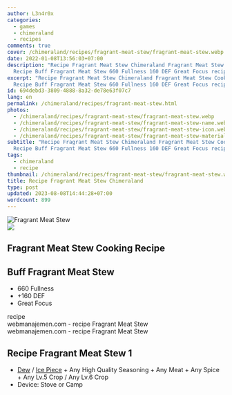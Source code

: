 ```yaml
---
author: L3n4r0x
categories:
  - games
  - chimeraland
  - recipes
comments: true
cover: /chimeraland/recipes/fragrant-meat-stew/fragrant-meat-stew.webp
date: 2022-01-08T13:56:03+07:00
description: "Recipe Fragrant Meat Stew Chimeraland Fragrant Meat Stew Cooking
  Recipe Buff Fragrant Meat Stew 660 Fullness 160 DEF Great Focus recipe "
excerpt: "Recipe Fragrant Meat Stew Chimeraland Fragrant Meat Stew Cooking
  Recipe Buff Fragrant Meat Stew 660 Fullness 160 DEF Great Focus recipe "
id: 694debd3-3809-4888-8a32-de78e63f07c7
lang: en
permalink: /chimeraland/recipes/fragrant-meat-stew.html
photos:
  - /chimeraland/recipes/fragrant-meat-stew/fragrant-meat-stew.webp
  - /chimeraland/recipes/fragrant-meat-stew/fragrant-meat-stew-name.webp
  - /chimeraland/recipes/fragrant-meat-stew/fragrant-meat-stew-icon.webp
  - /chimeraland/recipes/fragrant-meat-stew/fragrant-meat-stew-material.webp
subtitle: "Recipe Fragrant Meat Stew Chimeraland Fragrant Meat Stew Cooking
  Recipe Buff Fragrant Meat Stew 660 Fullness 160 DEF Great Focus recipe "
tags:
  - chimeraland
  - recipe
thumbnail: /chimeraland/recipes/fragrant-meat-stew/fragrant-meat-stew.webp
title: Recipe Fragrant Meat Stew Chimeraland
type: post
updated: 2023-08-08T14:44:28+07:00
wordcount: 899
---
```


<link
  rel="stylesheet"
  href="https://rawcdn.githack.com/dimaslanjaka/Web-Manajemen/870a349/css/bootstrap-5-3-0-alpha3-wrapper.css"
/>
<section id="bootstrap-wrapper">
  <div data-bs-theme="dark">
    <div class="card mb-2">
      <div class="card-body">
        <div class="row g-0">
          <div class="col-sm-4 position-relative mb-2">
            <img
              src="https://www.webmanajemen.com/chimeraland/recipes/fragrant-meat-stew/fragrant-meat-stew-material.webp"
              class="card-img fit-cover w-100 h-100"
              alt="Fragrant Meat Stew"
              data-fancybox="true"
            />
          </div>
          <div class="col-sm-8 mb-2">
            <div class="card-body">
              <div class="d-flex flex-row align-items-center mb-3">
                <img
                  class="d-inline-block me-2"
                  src="https://www.webmanajemen.com/chimeraland/recipes/fragrant-meat-stew/fragrant-meat-stew-icon.webp"
                  width="auto"
                  height="auto"
                  style="vertical-align: middle"
                />
                <h2 class="fs-5">Fragrant Meat Stew Cooking Recipe</h2>
              </div>
              <h2 class="card-title fs-5">Buff Fragrant Meat Stew</h2>
              <div class="card-text">
                <ul>
                  <li>660 Fullness</li>
                  <li>+160 DEF</li>
                  <li>Great Focus</li>
                </ul>
              </div>
              <span class="badge rounded-pill">recipe</span>
            </div>
            <div class="card-footer text-end text-muted mt-auto">
              webmanajemen.com - recipe Fragrant Meat Stew
            </div>
          </div>
        </div>
      </div>
      <div class="card-footer text-end text-muted">
        webmanajemen.com - recipe Fragrant Meat Stew
      </div>
    </div>
    <div class="row mb-2">
      <div class="col-12 col-lg-6 recipe-item mb-2">
        <div class="card">
          <div class="card-body">
            <h2 class="card-title fs-5">Recipe Fragrant Meat Stew 1</h2>
            <div class="card-text">
              <ul>
                <li>
                  <a
                    class="text-decoration-none text-primary"
                    href="/chimeraland/materials/dew.html"
                    >Dew</a
                  ><span> / </span
                  ><a
                    class="text-decoration-none text-primary"
                    href="/chimeraland/materials/ice-piece.html"
                    >Ice Piece</a
                  ><span> + </span>Any High Quality Seasoning<span> + </span>Any
                  Meat<span> + </span>Any Spice<span> + </span>Any Lv.5
                  Crop<span> / </span>Any Lv.6 Crop
                </li>
                <li>Device: Stove or Camp</li>
              </ul>
            </div>
          </div>
        </div>
      </div>
    </div>
  </div>
</section>